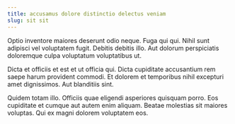 ```yaml
---
title: accusamus dolore distinctio delectus veniam
slug: sit sit
---
```


Optio inventore maiores deserunt odio neque. Fuga qui qui. Nihil sunt adipisci vel voluptatem fugit. Debitis debitis illo. Aut dolorum perspiciatis doloremque culpa voluptatum voluptatibus ut.

Dicta et officiis et est et ut officia qui. Dicta cupiditate accusantium rem saepe harum provident commodi. Et dolorem et temporibus nihil excepturi amet dignissimos. Aut blanditiis sint.

Quidem totam illo. Officiis quae eligendi asperiores quisquam porro. Eos cupiditate et cumque aut autem enim aliquam. Beatae molestias sit maiores voluptas. Qui ex magni dolorem voluptatem eos.
